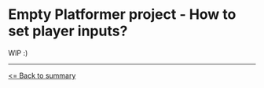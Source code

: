 # Empty Platformer project - How to set player inputs?

WIP :)

---

[<= Back to summary](./README.md)